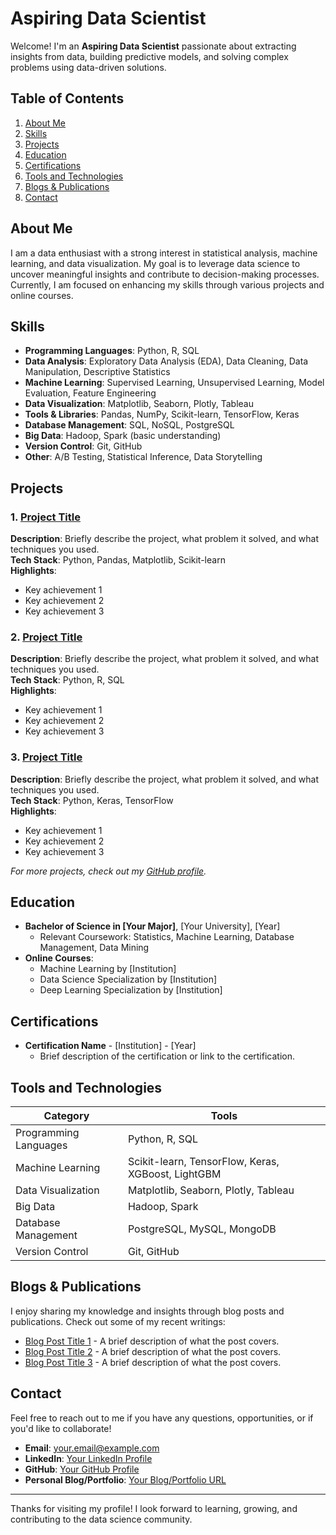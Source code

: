 # Aspiring Data Scientist

Welcome! I'm an **Aspiring Data Scientist** passionate about extracting insights from data, building predictive models, and solving complex problems using data-driven solutions.

## Table of Contents

1. [About Me](#about-me)
2. [Skills](#skills)
3. [Projects](#projects)
4. [Education](#education)
5. [Certifications](#certifications)
6. [Tools and Technologies](#tools-and-technologies)
7. [Blogs & Publications](#blogs--publications)
8. [Contact](#contact)

## About Me

I am a data enthusiast with a strong interest in statistical analysis, machine learning, and data visualization. My goal is to leverage data science to uncover meaningful insights and contribute to decision-making processes. Currently, I am focused on enhancing my skills through various projects and online courses.

## Skills

- **Programming Languages**: Python, R, SQL
- **Data Analysis**: Exploratory Data Analysis (EDA), Data Cleaning, Data Manipulation, Descriptive Statistics
- **Machine Learning**: Supervised Learning, Unsupervised Learning, Model Evaluation, Feature Engineering
- **Data Visualization**: Matplotlib, Seaborn, Plotly, Tableau
- **Tools & Libraries**: Pandas, NumPy, Scikit-learn, TensorFlow, Keras
- **Database Management**: SQL, NoSQL, PostgreSQL
- **Big Data**: Hadoop, Spark (basic understanding)
- **Version Control**: Git, GitHub
- **Other**: A/B Testing, Statistical Inference, Data Storytelling

## Projects

### 1. [Project Title](#)
**Description**: Briefly describe the project, what problem it solved, and what techniques you used.  
**Tech Stack**: Python, Pandas, Matplotlib, Scikit-learn  
**Highlights**:
- Key achievement 1
- Key achievement 2
- Key achievement 3

### 2. [Project Title](#)
**Description**: Briefly describe the project, what problem it solved, and what techniques you used.  
**Tech Stack**: Python, R, SQL  
**Highlights**:
- Key achievement 1
- Key achievement 2
- Key achievement 3

### 3. [Project Title](#)
**Description**: Briefly describe the project, what problem it solved, and what techniques you used.  
**Tech Stack**: Python, Keras, TensorFlow  
**Highlights**:
- Key achievement 1
- Key achievement 2
- Key achievement 3

_For more projects, check out my [GitHub profile](https://github.com/your-github-username)._

## Education

- **Bachelor of Science in [Your Major]**, [Your University], [Year]
  - Relevant Coursework: Statistics, Machine Learning, Database Management, Data Mining
- **Online Courses**: 
  - Machine Learning by [Institution]
  - Data Science Specialization by [Institution]
  - Deep Learning Specialization by [Institution]

## Certifications

- **Certification Name** - [Institution] - [Year]
  - Brief description of the certification or link to the certification.

## Tools and Technologies

| Category              | Tools                                                                                     |
|-----------------------|------------------------------------------------------------------------------------------|
| Programming Languages | Python, R, SQL                                                                           |
| Machine Learning      | Scikit-learn, TensorFlow, Keras, XGBoost, LightGBM                                       |
| Data Visualization     | Matplotlib, Seaborn, Plotly, Tableau                                                     |
| Big Data               | Hadoop, Spark                                                                            |
| Database Management   | PostgreSQL, MySQL, MongoDB                                                               |
| Version Control        | Git, GitHub                                                                              |

## Blogs & Publications

I enjoy sharing my knowledge and insights through blog posts and publications. Check out some of my recent writings:

- [Blog Post Title 1](#) - A brief description of what the post covers.
- [Blog Post Title 2](#) - A brief description of what the post covers.
- [Blog Post Title 3](#) - A brief description of what the post covers.

## Contact

Feel free to reach out to me if you have any questions, opportunities, or if you'd like to collaborate!

- **Email**: [your.email@example.com](mailto:your.email@example.com)
- **LinkedIn**: [Your LinkedIn Profile](https://linkedin.com/in/your-profile)
- **GitHub**: [Your GitHub Profile](https://github.com/your-github-username)
- **Personal Blog/Portfolio**: [Your Blog/Portfolio URL](#)

---

Thanks for visiting my profile! I look forward to learning, growing, and contributing to the data science community.
